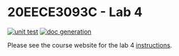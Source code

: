 # 20EECE3093C - Lab 4

[![unit test](https://github.com/20EECE3093C-24SS/lab-4-rakshanavenkat/actions/workflows/ci-pytest.yaml/badge.svg?event=push)](https://github.com/20EECE3093C-24SS/lab-4-rakshanavenkat/actions/workflows/ci-pytest.yaml)
[![doc generation](https://github.com/20EECE3093C-24SS/lab-4-rakshanavenkat/actions/workflows/ci-sphinx.yaml/badge.svg?event=push)](https://github.com/20EECE3093C-24SS/lab-4-rakshanavenkat/actions/workflows/ci-sphinx.yaml)

Please see the course website for the lab 4 [instructions](https://20eece3093c-24ss.github.io/graded_artifacts/lab_assignments/lab_4.html).
